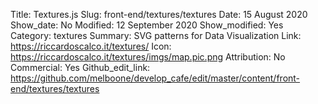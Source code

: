 Title: Textures.js
Slug: front-end/textures/textures
Date: 15 August 2020
Show_date: No
Modified: 12 September 2020
Show_modified: Yes
Category: textures
Summary: SVG patterns for Data Visualization
Link: https://riccardoscalco.it/textures/
Icon: https://riccardoscalco.it/textures/imgs/map.pic.png
Attribution: No
Commercial: Yes
Github_edit_link: https://github.com/melboone/develop_cafe/edit/master/content/front-end/textures/textures